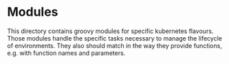 # Modules

This directory contains groovy modules for specific kubernetes flavours. Those modules handle the specific tasks necessary to manage the lifecycle of environments.
They also should match in the way they provide functions, e.g. with function names and parameters.